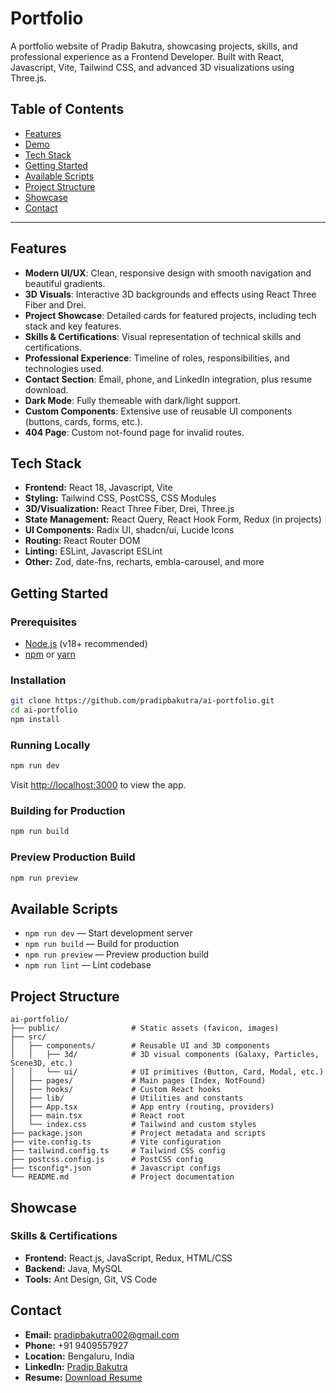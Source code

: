 # Portfolio

A portfolio website of Pradip Bakutra, showcasing projects, skills, and professional experience as a Frontend Developer. Built with React, Javascript, Vite, Tailwind CSS, and advanced 3D visualizations using Three.js.

## Table of Contents

- [Features](#features)
- [Demo](#demo)
- [Tech Stack](#tech-stack)
- [Getting Started](#getting-started)
- [Available Scripts](#available-scripts)
- [Project Structure](#project-structure)
- [Showcase](#showcase)
- [Contact](#contact)

---

## Features

- **Modern UI/UX**: Clean, responsive design with smooth navigation and beautiful gradients.
- **3D Visuals**: Interactive 3D backgrounds and effects using React Three Fiber and Drei.
- **Project Showcase**: Detailed cards for featured projects, including tech stack and key features.
- **Skills & Certifications**: Visual representation of technical skills and certifications.
- **Professional Experience**: Timeline of roles, responsibilities, and technologies used.
- **Contact Section**: Email, phone, and LinkedIn integration, plus resume download.
- **Dark Mode**: Fully themeable with dark/light support.
- **Custom Components**: Extensive use of reusable UI components (buttons, cards, forms, etc.).
- **404 Page**: Custom not-found page for invalid routes.

## Tech Stack

- **Frontend:** React 18, Javascript, Vite
- **Styling:** Tailwind CSS, PostCSS, CSS Modules
- **3D/Visualization:** React Three Fiber, Drei, Three.js
- **State Management:** React Query, React Hook Form, Redux (in projects)
- **UI Components:** Radix UI, shadcn/ui, Lucide Icons
- **Routing:** React Router DOM
- **Linting:** ESLint, Javascript ESLint
- **Other:** Zod, date-fns, recharts, embla-carousel, and more

## Getting Started

### Prerequisites

- [Node.js](https://nodejs.org/) (v18+ recommended)
- [npm](https://www.npmjs.com/) or [yarn](https://yarnpkg.com/)

### Installation

```bash
git clone https://github.com/pradipbakutra/ai-portfolio.git
cd ai-portfolio
npm install
```

### Running Locally

```bash
npm run dev
```

Visit [http://localhost:3000](http://localhost:3000) to view the app.

### Building for Production

```bash
npm run build
```

### Preview Production Build

```bash
npm run preview
```

## Available Scripts

- `npm run dev` — Start development server
- `npm run build` — Build for production
- `npm run preview` — Preview production build
- `npm run lint` — Lint codebase

## Project Structure

```
ai-portfolio/
├── public/                # Static assets (favicon, images)
├── src/
│   ├── components/        # Reusable UI and 3D components
│   │   ├── 3d/            # 3D visual components (Galaxy, Particles, Scene3D, etc.)
│   │   └── ui/            # UI primitives (Button, Card, Modal, etc.)
│   ├── pages/             # Main pages (Index, NotFound)
│   ├── hooks/             # Custom React hooks
│   ├── lib/               # Utilities and constants
│   ├── App.tsx            # App entry (routing, providers)
│   ├── main.tsx           # React root
│   └── index.css          # Tailwind and custom styles
├── package.json           # Project metadata and scripts
├── vite.config.ts         # Vite configuration
├── tailwind.config.ts     # Tailwind CSS config
├── postcss.config.js      # PostCSS config
├── tsconfig*.json         # Javascript configs
└── README.md              # Project documentation
```

## Showcase

### Skills & Certifications

- **Frontend:** React.js, JavaScript, Redux, HTML/CSS
- **Backend:** Java, MySQL
- **Tools:** Ant Design, Git, VS Code

## Contact

- **Email:** pradipbakutra002@gmail.com
- **Phone:** +91 9409557927
- **Location:** Bengaluru, India
- **LinkedIn:** [Pradip Bakutra](https://www.linkedin.com/in/pradip-bakutra-dev/)
- **Resume:** [Download Resume](https://drive.google.com/file/d/1eiT4iQlPbTVRy72QFqAa-gYeBxIGia0W/view?usp=drive_link)
